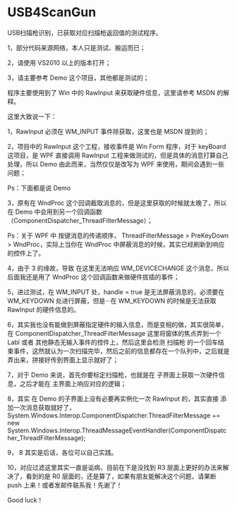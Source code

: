 USB4ScanGun
============

USB扫描枪识别，已获取对应扫描枪返回值的测试程序。

1，部分代码来源网络，本人只是测试、搬运而已；

2，请使用 VS2010 以上的版本打开；

3，请主要参考 Demo 这个项目，其他都是测试的；

程序主要使用到了 Win 中的 RawInput 来获取硬件信息，这里请参考 MSDN 的解释。

这里大致说一下：

1，RawInput 必须在 WM_INPUT 事件除获取，这里也是 MSDN 提到的；

2，项目中的 RawInput 这个工程，接收事件是 Win Form 程序，对于 keyBoard 这项目，是 WPF 直接调用 RawInput 工程来做测试的，但是具体的消息打算自己处理，所以 Demo 由此而来，当然仅仅是改写为 WPF 来使用，期间会遇到一些问题；

Ps：下面都是说 Demo

3，原有在 WndProc 这个回调截取消息的，但是这里获取的时候就太晚了，所以在 Demo 中会用到另一个回调函数（ComponentDispatcher_ThreadFilterMessage）；

Ps：关于 WPF 中 按键消息的传递顺序， ThreadFilterMessage > PreKeyDown > WndProc，实际上当你在 WndProc 中屏蔽消息的时候，其实已经刷新到响应的控件上了。

4，由于 3 的缘故，导致 在这里无法响应 WM_DEVICECHANGE 这个消息，所以后面我还是用了 WndProc 这个回调函数来做硬件拔插的事件；

5，进过测试，在 WM_INPUT 处，handle = true 是无法屏蔽消息的，必须要在 WM_KEYDOWN 处进行屏蔽，但是···在 WM_KEYDOWN 的时候是无法获取 RawInput 的硬件信息的。

6，其实我也没有能做到屏蔽指定硬件的输入信息，而是变相的做，其实很简单，在 ComponentDispatcher_ThreadFilterMessage 这里将窗体的焦点弄到一个 Labl 或者 其他静态无输入事件的控件上，然后这里会检测 扫描枪 的一个回车结束事件，这然就认为一次扫描完毕，然后之前的信息都存在一个队列中，之后就是弄出来，拼接好传到界面上显示就好了；

7，对于 Demo 来说，首先你要标定扫描枪，也就是在 子界面上获取一次硬件信息，之后才能在 主界面上响应对应的逻辑；

8，其实 在 Demo 的子界面上没有必要再实例化一次 RawInput 的，其实直接 添加一次消息获取就好了，System.Windows.Interop.ComponentDispatcher.ThreadFilterMessage +=
                    new System.Windows.Interop.ThreadMessageEventHandler(ComponentDispatcher_ThreadFilterMessage);

9， 8 其实是后话，各位可以自己实践。

10，对应过滤这里其实一直是诟病，目前在下是没找到 R3 层面上更好的办法来解决了，看到的是 R0 层面的，还是算了，如果有朋友能解决这个问题，请果断 push 上来！或者发邮件联系我！先谢了！

Good luck！

